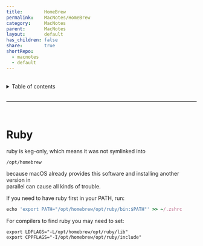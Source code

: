 ```yaml
---
title:        HomeBrew
permalink:    MacNotes/HomeBrew
category:     MacNotes
parent:       MacNotes
layout:       default
has_children: false
share:        true
shortRepo:
  - macnotes
  - default          
---
```



<br/>          

<details markdown="block">                
<summary>                
Table of contents                
</summary>                
{: .text-delta }                
1. TOC                
{:toc}                
</details>                

<br/>                

***                

<br/>

# Ruby

ruby is keg-only, which means it was not symlinked into

```            
/opt/homebrew            
```            

because macOS already provides this software and installing another version in            
parallel can cause all kinds of trouble.

If you need to have ruby first in your PATH, run:

```ruby            
echo 'export PATH="/opt/homebrew/opt/ruby/bin:$PATH"' >> ~/.zshrc            
```            

For compilers to find ruby you may need to set:

```shell            
export LDFLAGS="-L/opt/homebrew/opt/ruby/lib"            
export CPPFLAGS="-I/opt/homebrew/opt/ruby/include"            
```            